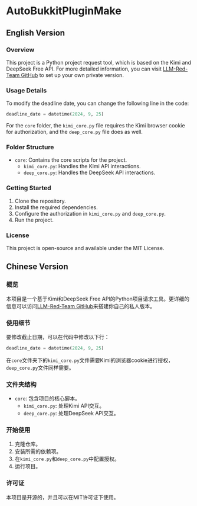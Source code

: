 # AutoBukkitPluginMake

## English Version

### Overview
This project is a Python project request tool, which is based on the Kimi and DeepSeek Free API. For more detailed information, you can visit [LLM-Red-Team GitHub](https://github.com/LLM-Red-Team) to set up your own private version.

### Usage Details
To modify the deadline date, you can change the following line in the code:
```python
deadline_date = datetime(2024, 9, 25)
```
For the `core` folder, the `kimi_core.py` file requires the Kimi browser cookie for authorization, and the `deep_core.py` file does as well.

### Folder Structure
- `core`: Contains the core scripts for the project.
  - `kimi_core.py`: Handles the Kimi API interactions.
  - `deep_core.py`: Handles the DeepSeek API interactions.

### Getting Started
1. Clone the repository.
2. Install the required dependencies.
3. Configure the authorization in `kimi_core.py` and `deep_core.py`.
4. Run the project.

### License
This project is open-source and available under the MIT License.


## Chinese Version

### 概览
本项目是一个基于Kimi和DeepSeek Free API的Python项目请求工具。更详细的信息可以访问[LLM-Red-Team GitHub](https://github.com/LLM-Red-Team)来搭建你自己的私人版本。

### 使用细节
要修改截止日期，可以在代码中修改以下行：
```python
deadline_date = datetime(2024, 9, 25)
```
在`core`文件夹下的`kimi_core.py`文件需要Kimi的浏览器cookie进行授权，`deep_core.py`文件同样需要。

### 文件夹结构
- `core`: 包含项目的核心脚本。
  - `kimi_core.py`: 处理Kimi API交互。
  - `deep_core.py`: 处理DeepSeek API交互。

### 开始使用
1. 克隆仓库。
2. 安装所需的依赖项。
3. 在`kimi_core.py`和`deep_core.py`中配置授权。
4. 运行项目。

### 许可证
本项目是开源的，并且可以在MIT许可证下使用。
```

